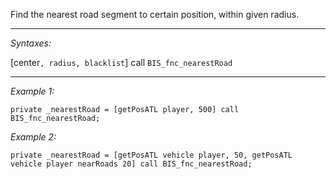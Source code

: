 Find the nearest road segment to certain position, within given radius.


---
*Syntaxes:*

[center`, radius, blacklist`] call `BIS_fnc_nearestRoad`

---
*Example 1:*

```sqf
private _nearestRoad = [getPosATL player, 500] call BIS_fnc_nearestRoad;
```

*Example 2:*

```sqf
private _nearestRoad = [getPosATL vehicle player, 50, getPosATL vehicle player nearRoads 20] call BIS_fnc_nearestRoad;
```